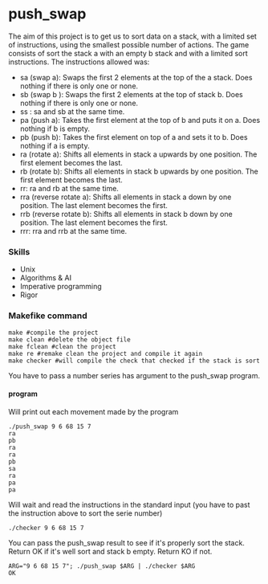 # push_swap
The aim of this project is to get us to sort data on a stack, with a limited set of instructions, using the smallest possible number of actions. 
The game consists of sort the stack a with an empty b stack and with a limited sort instructions.
The instructions allowed was: 
  - sa (swap a): Swaps the first 2 elements at the top of the a stack. Does nothing if there is only one or none.
  - sb (swap b ): Swaps the first 2 elements at the top of stack b. Does nothing if there is only one or none.
  - ss : sa and sb at the same time.
  - pa (push a): Takes the first element at the top of b and puts it on a. Does nothing if b is empty.
  - pb (push b): Takes the first element on top of a and sets it to b. Does nothing if a is empty.
  - ra (rotate a): Shifts all elements in stack a upwards by one position. The first element becomes the last.
  - rb (rotate b): Shifts all elements in stack b upwards by one position. The first element becomes the last.
  - rr: ra and rb at the same time.
  - rra (reverse rotate a): Shifts all elements in stack a down by one position. The last element becomes the first.
  - rrb (reverse rotate b): Shifts all elements in stack b down by one position. The last element becomes the first.
  - rrr: rra and rrb at the same time.

### Skills

  - Unix
  - Algorithms & AI
  - Imperative programming
  - Rigor

### Makefike command

```make
make #compile the project
make clean #delete the object file
make fclean #clean the project
make re #remake clean the project and compile it again
make checker #will compile the check that checked if the stack is sort
```

You have to pass a number series has argument to the push_swap program.

#### program
Will print out each movement made by the program
```terminal
./push_swap 9 6 68 15 7
ra
pb
ra
ra
pb
sa
ra
pa
pa
```
Will wait and read the instructions in the standard input (you have to past the instruction above to sort the serie number)
```terminal
./checker 9 6 68 15 7

```
You can pass the push_swap result to see if it's properly sort the stack. 
Return OK if it's well sort and stack b empty.
Return KO if not.
```terminal
ARG="9 6 68 15 7"; ./push_swap $ARG | ./checker $ARG
OK
```
